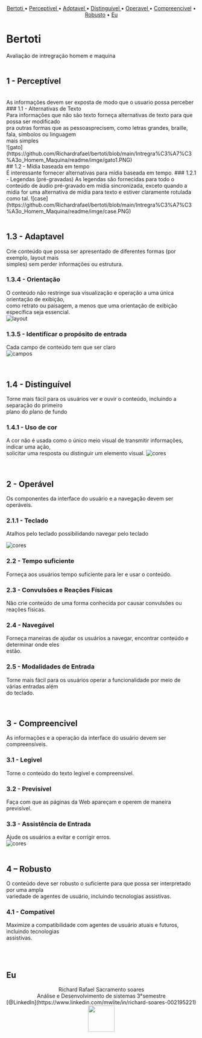 <br>
<br>
<p align="center">
  <a href ="bertoti"> Bertoti </a>  •   
  <a href ="#Perceptivel"> Perceptível </a>  •   
  <a href ="#adaptavel"> Adptavel </a>  •  
  <a href ="#Distinguível"> Distinguível </a>  • 
  <a href ="#operavel"> Operavel </a>  • 
  <a href ="#compreencivel">Compreencivel</a>  • 
  <a href ="#robusto">Robusto</a>  • 
  <a href ="Eu">Eu</a> 
 
</p>

# Bertoti

 Avaliação de intregração homem e maquina 
 <br id="bertoti">
<br>


## 1 - Perceptível
<br>
As informações devem ser exposta de modo que o usuario possa perceber <br>
 ### 1.1 - Alternativas de Texto  <br>
 Para informações que não são texto forneça alternativas de texto para que possa ser modificado <br>
 pra outras formas que as pessoasprecisem, como letras grandes, braille, fala, símbolos ou linguagem <br> 
 mais simples <br>
 ![gato](https://github.com/Richardrafael/bertoti/blob/main/Intregra%C3%A7%C3%A3o_Homem_Maquina/readme/imge/gato1.PNG)<br>
 ## 1.2 - Mídia baseada em tempo <br>
 É interessante fornecer alternativas para mídia baseada em tempo.
 ### 1.2.1 -  Legendas (pré-gravadas)
As legendas são fornecidas para todo o conteúdo de áudio pré-gravado em mídia sincronizada, exceto quando a mídia for uma alternativa de mídia para texto e estiver claramente rotulada como tal.
 ![case](https://github.com/Richardrafael/bertoti/blob/main/Intregra%C3%A7%C3%A3o_Homem_Maquina/readme/imge/case.PNG)<br>
<br id="Perceptivel"> 

## 1.3 - Adaptavel
Crie conteúdo que possa ser apresentado de diferentes formas (por exemplo, layout mais <br>
simples) sem perder informações ou estrutura.<br>
### 1.3.4 - Orientação
O conteúdo não restringe sua visualização e operação a uma única orientação de exibição,<br> 
como retrato ou paisagem, a menos que uma orientação de exibição específica seja essencial.<br>
![layout](https://github.com/Richardrafael/bertoti/blob/main/Intregra%C3%A7%C3%A3o_Homem_Maquina/readme/imge/layout.png)<br>
### 1.3.5 - Identificar o propósito de entrada
Cada campo de conteúdo tem que ser claro <br>
![campos](https://github.com/Richardrafael/bertoti/blob/main/Intregra%C3%A7%C3%A3o_Homem_Maquina/readme/imge/campos.png)<br>

<br id="adaptavel"> 

## 1.4 - Distinguível
Torne mais fácil para os usuários ver e ouvir o conteúdo, incluindo a separação do primeiro<br>
plano do plano de fundo<br>
### 1.4.1 - Uso de cor
A cor não é usada como o único meio visual de transmitir informações, indicar uma ação,<br>
solicitar uma resposta ou distinguir um elemento visual.
![cores](https://github.com/Richardrafael/bertoti/blob/main/Intregra%C3%A7%C3%A3o_Homem_Maquina/readme/imge/cores.png)<br>

<br id="Distinguível">   

## 2 - Operável
Os componentes da interface do usuário e a navegação devem ser operáveis.<br>
### 2.1.1 - Teclado
Atalhos pelo teclado possibilidando navegar pelo teclado<nr>

![cores](https://github.com/Richardrafael/bertoti/blob/main/Intregra%C3%A7%C3%A3o_Homem_Maquina/readme/imge/cadastro_concessionaria.gif)<br>
### 2.2 - Tempo suficiente
Forneça aos usuários tempo suficiente para ler e usar o conteúdo. <br>
### 2.3 - Convulsões e Reações Físicas
Não crie conteúdo de uma forma conhecida por causar convulsões ou reações físicas.<br>
### 2.4 - Navegável
Forneça maneiras de ajudar os usuários a navegar, encontrar conteúdo e determinar onde eles <br> 
estão.<br>
### 2.5 - Modalidades de Entrada
Torne mais fácil para os usuários operar a funcionalidade por meio de várias entradas além <br>do teclado.
<br id="operavel">

<br>

## 3 - Compreencivel
As informações e a operação da interface do usuário devem ser compreensíveis.<br>
### 3.1 - Legivel
Torne o conteúdo do texto legível e compreensível.<br>
### 3.2 - Previsível
Faça com que as páginas da Web apareçam e operem de maneira previsível.<br>
### 3.3 - Assistência de Entrada
Ajude os usuários a evitar e corrigir erros.<br>
![cores](https://github.com/Richardrafael/bertoti/blob/main/Intregra%C3%A7%C3%A3o_Homem_Maquina/readme/imge/form.jpg)<br>
<br id="compreencivel">


## 4 – Robusto
 O conteúdo deve ser robusto o suficiente para que possa ser interpretado por uma ampla<br> variedade de agentes de usuário, incluindo tecnologias assistivas.<br>

### 4.1 - Compatível
Maximize a compatibilidade com agentes de usuário atuais e futuros, incluindo tecnologias <br>assistivas.
 <br id="robusto">
<br>





<br id="Eu">

## Eu
<p align="center">
Richard Rafael Sacramento soares <br>
Análise e Desenvolvimento de sistemas 3°semestre <br> 
[@LinkedIn](https://www.linkedin.com/mwlite/in/richard-soares-002195221) <br>
<img src = "./Intregração_Homem_Maquina/readme/imge/richard.png" width="70">   
</p>                               

<br>




